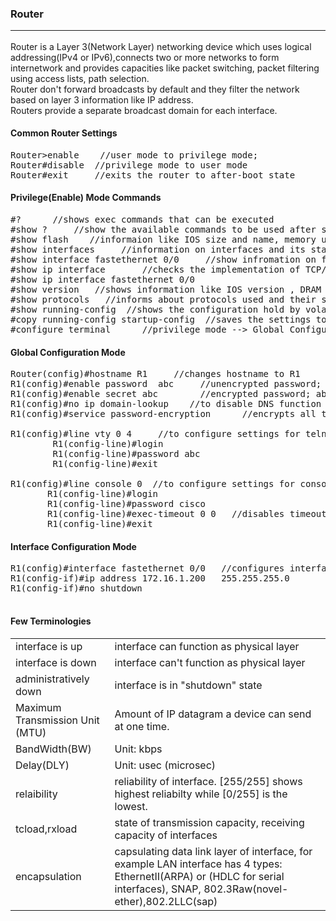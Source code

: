 



<h3>Router<hr></h3>
Router is a Layer 3(Network Layer) networking device which uses logical addressing(IPv4 or IPv6),connects two or more networks to form internetwork and provides capacities like packet switching, packet filtering using access lists, path selection.<br>
Router don't forward broadcasts by default and they filter the network based on layer 3 information like IP address. <br>
Routers provide a separate broadcast domain for each interface.<br>

<h4>Common Router Settings</h4>
<pre>Router>enable    //user mode to privilege mode; 
Router#disable  //privilege mode to user mode
Router#exit     //exits the router to after-boot state
</pre>



<h4>Privilege(Enable) Mode Commands</h4>
<pre>#?      //shows exec commands that can be executed
#show ?     //show the available commands to be used after show, some are
#show flash    //informaion like IOS size and name, memory used, flash memory size
#show interfaces     //information on interfaces and its state
#show interface fastethernet 0/0     //show infromation on fastethernet 0/0
#show ip interface       //checks the implementation of TCP/IP on interface
#show ip interface fastethernet 0/0 
#show version   //shows information like IOS version , DRAM size, NVRAM size etc.
#show protocols   //informs about protocols used and their status in interfaces
#show running-config  //shows the configuration hold by volatile RAM
#copy running-config startup-config  //saves the settings to non-volatile NVRAM,
#configure terminal      //privilege mode --> Global Configuration Mode 
</pre>

<h4>Global Configuration Mode</h4>

<pre>Router(config)#hostname R1     //changes hostname to R1
R1(config)#enable password  abc     //unencrypted password; abc for gaining access to privilege mode
R1(config)#enable secret abc        //encrypted password; abc for access to privelege mode from user mode
R1(config)#no ip domain-lookup    //to disable DNS function that is enabled by default
R1(config)#service password-encryption      //encrypts all the password 

R1(config)#line vty 0 4     //to configure settings for telnet connection for 0 to 4 ports
        R1(config-line)#login
        R1(config-line)#password abc    
        R1(config-line)#exit

R1(config)#line console 0  //to configure settings for console connection
       R1(config-line)#login
       R1(config-line)#password cisco
       R1(config-line)#exec-timeout 0 0   //disables timeout for console connection
       R1(config-line)#exit
</pre>

 <h4>Interface Configuration Mode</h4>
 <pre>
R1(config)#interface fastethernet 0/0   //configures interface fastethernet
R1(config-if)#ip address 172.16.1.200   255.255.255.0
R1(config-if)#no shutdown
 </pre>

 <h4>Few Terminologies</h4>
 <table>
 <tr><td>interface is up </td><td>interface can function as physical layer</td></tr>
 <tr><td>interface is down </td> <td> interface  can't function as physical layer</td></tr>
 <tr><td>administratively down</td><td>interface is in "shutdown" state</td></tr>
 <tr><td>Maximum Transmission Unit  (MTU)</td><td>Amount of IP datagram a device can send at one time.  </td></tr>
<tr><td>BandWidth(BW)</td><td>Unit: kbps</td></tr>
<tr><td>Delay(DLY)</td><td>Unit: usec (microsec)</td></tr>
<tr><td>relaibility</td><td>reliability of interface. [255/255] shows highest reliabilty while [0/255] is the lowest.</td></tr>
<tr><td>tcload,rxload</td><td>state of transmission capacity, receiving capacity of interfaces</td></tr>
<tr><td>encapsulation</td><td>capsulating data link layer of interface, for example LAN interface has 4 types: EthernetII(ARPA) or (HDLC for serial interfaces), SNAP, 802.3Raw(novel-ether),802.2LLC(sap)</td></tr>
</table>

<br>
